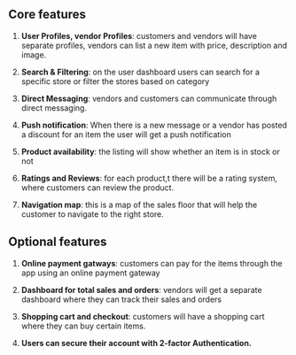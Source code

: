 ## Core features

1. <b>User Profiles, vendor Profiles</b>: customers and vendors will have separate profiles, vendors can list a new item with price, description and image.

2. <b>Search & Filtering</b>:             on the user dashboard users can search for a specific store or filter the stores based on category

3. <b>Direct Messaging</b>:               vendors and customers can communicate through direct messaging.

4. <b>Push notification</b>:              When there is a new message or a vendor has posted a discount for an item the user will get a push notification

5. <b>Product availability</b>:           the listing will show whether an item is in stock or not

6. <b>Ratings and Reviews</b>:            for each product,t there will be a rating system, where customers can review the product.

7. <b>Navigation map</b>:                 this is a map of the sales floor that will help the customer to navigate to the right store.


## Optional features

1. <b>Online payment gatways</b>: customers can pay for the items through the app using an online payment gateway

2. <b>Dashboard for total sales and orders</b>: vendors will get a separate dashboard where they can track their sales and orders

3. <b>Shopping cart and checkout</b>: customers will have a shopping cart where they can buy certain items.

4. <b>Users can secure their account with 2-factor Authentication.
